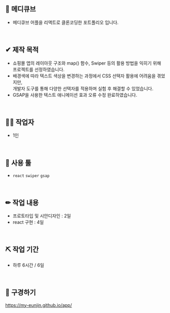 ## 📒 메디큐브
- 메디큐브 어플을 리액트로 클론코딩한 포트폴리오 입니다.

<br/>

## ✔ 제작 목적
- 쇼핑몰 앱의 레이아웃 구조와 map() 함수, Swiper 등의 활용 방법을 익히기 위해 프로젝트를 선정하였습니다.
- 배경색에 따라 텍스트 색상을 변경하는 과정에서 CSS 선택자 활용에 어려움을 겪었지만,<br/>
  개발자 도구를 통해 다양한 선택자를 적용하며 실험 후 해결할 수 있었습니다.
- GSAP을 사용한 텍스트 애니메이션 효과 오류 수정 완료하였습니다.
  
<br/>

## 🙋‍♀️ 작업자
- 1인

<br/>

## 📌 사용 툴
- `react` `swiper` `gsap`
<br/>

## ✏ 작업 내용
- 프로토타입 및 시안디자인 : 2일
- react 구현 : 4일

<br/>

## ⛏ 작업 기간
- 하루 6시간 / 6일

<br/>

## 👀 구경하기
https://my-eunjin.github.io/app/
